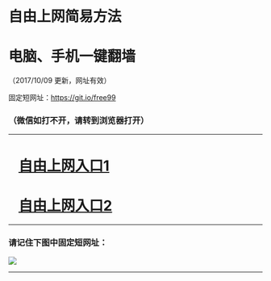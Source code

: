 ﻿# 自由上网简易方法

# 电脑、手机一键翻墙

（2017/10/09 更新，网址有效）

固定短网址：https://git.io/free99

### （微信如打不开，请转到浏览器打开）


***





# &nbsp;&nbsp; <a href="http://ft1100612534.fwq-tz-1001.info/fwqtz01.html?t=10090017664 " target="_blank">自由上网入口1</a>
# &nbsp;&nbsp; <a href="http://ft1391022933.fwq-tz-1002.info/fwqtz02.html?t=100900130357 " target="_blank">自由上网入口2</a>
***

### 请记住下图中固定短网址：

<img src="https://s3-us-west-2.amazonaws.com/fwq-1001/yjfq-20170905okok.png" /> 


***

